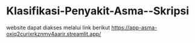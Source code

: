 # Klasifikasi-Penyakit-Asma--Skripsi
website dapat diakses melalui link berikut
https://app-asma-oxiq2curixrkznmv4aarir.streamlit.app/
